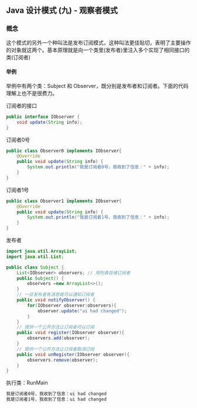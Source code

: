 ## Java 设计模式 (九) - 观察者模式 
### 概念

这个模式的另外一个种叫法是发布订阅模式，这种叫法更佳贴切，表明了主要操作的对象就这两个。基本原理就是向一个类里(发布者)里注入多个实现了相同接口的类(订阅者)

#### 举例

举例中有两个类：Subject 和 Observer，既分别是发布者和订阅者。下面的代码理解上也不是很费力。

订阅者的接口

``` java
public interface IObserver {
    void update(String info);
}
```

订阅者0号

``` java
public class Observer0 implements IObserver{
    @Override
    public void update(String info) {
        System.out.println("我是订阅者0号，我收到了信息：" + info);
    }
}
```

订阅者1号

``` java
public class Observer1 implements IObserver{
    @Override
    public void update(String info) {
        System.out.println("我是订阅者1号，我收到了信息：" + info);
    }
}
```

发布者

``` java
import java.util.ArrayList;
import java.util.List;

public class Subject {
    List<IObserver> observers; // 用列表存储订阅者
    public Subject() {
        observers =new ArrayList<>();
    }
    // 一旦发布者有消息就可以通知订阅者
    public void notifyObserver() {
        for(IObserver observer:observers){
            observer.update("ui had changed");
        }
    }
    // 提供一个公开方法让订阅者可以订阅
    public void register(IObserver observer){
        observers.add(observer);
    }
    // 提供一个公开方法让订阅者取消订阅
    public void unRegister(IObserver observer){
        observers.remove(observer);
    }
}
```

执行类：RunMain

``` bash
我是订阅者0号，我收到了信息：ui had changed
我是订阅者1号，我收到了信息：ui had changed
```
